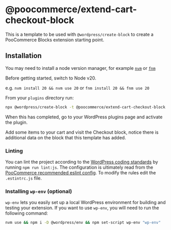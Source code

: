 # @poocommerce/extend-cart-checkout-block

This is a template to be used with `@wordpress/create-block` to create a PooCommerce Blocks extension starting point.

## Installation

You may need to install a node version manager, for example [`nvm`](https://github.com/nvm-sh/nvm) or [`fnm`](https://github.com/Schniz/fnm)

Before getting started, switch to Node v20.

e.g. `nvm install 20 && nvm use 20` or `fnm install 20 && fnm use 20`

From your `plugins` directory run:

```sh
npx @wordpress/create-block -t @poocommerce/extend-cart-checkout-block your_extension_name
```

When this has completed, go to your WordPress plugins page and activate the plugin.

Add some items to your cart and visit the Checkout block, notice there is additional data on the block that this template has added.

### Linting

You can lint the project according to the [WordPress coding standards](https://developer.wordpress.org/coding-standards/wordpress-coding-standards/javascript/) by running `npm run lint:js`. The configuration is ultimately read from the [PooCommerce recommended eslint config](https://github.com/poocommerce/poocommerce/blob/trunk/packages/js/eslint-plugin/configs/recommended.js). To modify the rules edit the `.estintrc.js` file.

### Installing `wp-env` (optional)

`wp-env` lets you easily set up a local WordPress environment for building and testing your extension. If you want to use `wp-env`, you will need to run the following command:

```sh
nvm use && npm i -D @wordpress/env && npm set-script wp-env "wp-env"
```
